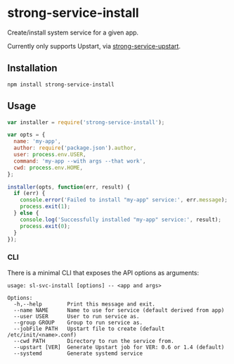 # strong-service-install

Create/install system service for a given app.

Currently only supports Upstart, via
[strong-service-upstart](https://github.com/strongloop/strong-service-upstart).

## Installation

`npm install strong-service-install`

## Usage

```js
var installer = require('strong-service-install');

var opts = {
  name: 'my-app',
  author: require('package.json').author,
  user: process.env.USER,
  command: 'my-app --with args --that work',
  cwd: process.env.HOME,
};

installer(opts, function(err, result) {
  if (err) {
    console.error('Failed to install "my-app" service:', err.message);
    process.exit(1);
  } else {
    console.log('Successfully installed "my-app" service:', result);
    process.exit(0);
  }
});
```

### CLI

There is a minimal CLI that exposes the API options as arguments:
```
usage: sl-svc-install [options] -- <app and args>

Options:
  -h,--help        Print this message and exit.
  --name NAME      Name to use for service (default derived from app)
  --user USER      User to run service as.
  --group GROUP    Group to run service as.
  --jobFile PATH   Upstart file to create (default /etc/init/<name>.conf)
  --cwd PATH       Directory to run the service from.
  --upstart [VER]  Generate Upstart job for VER: 0.6 or 1.4 (default)
  --systemd        Generate systemd service
```

